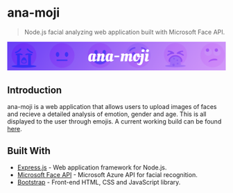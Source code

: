 # ana-moji

> Node.js facial analyzing web application built with Microsoft Face API.

![ana-moji](https://github.com/notjustmetal/ana-moji/blob/master/public/splash.png)

## Introduction

ana-moji is a web application that allows users to upload images of faces and recieve a detailed analysis of emotion, gender
and age. This is all displayed to the user through emojis. A current working build can be found 
[here](https://ana-moji.herokuapp.com/).

## Built With

* [Express.js](https://expressjs.com/) - Web application framework for Node.js.
* [Microsoft Face API](https://azure.microsoft.com/en-au/services/cognitive-services/face/) - Microsoft Azure API for facial
recognition.
* [Bootstrap](https://getbootstrap.com/) - Front-end HTML, CSS and JavaScript library.
